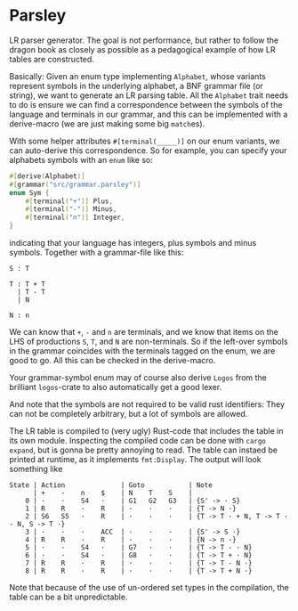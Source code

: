 # Parsley
LR parser generator.
The goal is not performance, but rather to follow the dragon book as
closely as possible as a pedagogical example of how LR tables are
constructed.

Basically:
Given an enum type implementing `Alphabet`, whose variants represent
symbols in the underlying alphabet, a BNF grammar file (or string), 
we want to generate an LR parsing table.
All the `Alphabet` trait needs to do is ensure we can find a correspondence
between the symbols of the language and terminals in our grammar, and this
can be implemented with a derive-macro (we are just making some big `match`es).

With some helper attributes `#[terminal(_____)]` on our enum variants,
we can auto-derive this correspondence.
So for example, you can specify your alphabets symbols with an `enum` like so:
```Rust
#[derive(Alphabet)]
#[grammar("src/grammar.parsley")]
enum Sym {
    #[terminal("+")] Plus,
    #[terminal("-")] Minus,
    #[terminal("n")] Integer,
}
```
indicating that your language has integers, plus symbols and minus symbols.
Together with a grammar-file like this:
```
S : T

T : T + T
  | T - T
  | N

N : n
```
We can know that `+`, `-` and `n` are terminals, and we know that items
on the LHS of productions `S`, `T`, and `N` are non-terminals. So if the
left-over symbols in the grammar coincides with the terminals tagged on
the enum, we are good to go.
All this can be checked in the derive-macro.

Your grammar-symbol enum may of course also derive `Logos` from the brilliant
`logos`-crate to also automatically get a good lexer.

And note that the symbols are not required to be valid rust identifiers:
They can not be completely arbitrary, but a lot of symbols are allowed.

The LR table is compiled to (very ugly) Rust-code that includes the table
in its own module. Inspecting the compiled code can be done with `cargo expand`,
but is gonna be pretty annoying to read. The table can instaed be printed at
runtime, as it implements `fmt:Display`.
The output will look something like
```
State | Action              | Goto           | Note
      | +    -    n    $    | N    T    S    | 
    0 | ·    ·    S4   ·    | G1   G2   G3   | {S' -> · S}
    1 | R    R    ·    R    | ·    ·    ·    | {T -> N ·}
    2 | S6   S5   ·    R    | ·    ·    ·    | {T -> T · + N, T -> T · - N, S -> T ·}
    3 | ·    ·    ·    ACC  | ·    ·    ·    | {S' -> S ·}
    4 | R    R    ·    R    | ·    ·    ·    | {N -> n ·}
    5 | ·    ·    S4   ·    | G7   ·    ·    | {T -> T - · N}
    6 | ·    ·    S4   ·    | G8   ·    ·    | {T -> T + · N}
    7 | R    R    ·    R    | ·    ·    ·    | {T -> T - N ·}
    8 | R    R    ·    R    | ·    ·    ·    | {T -> T + N ·}
```
Note that because of the use of un-ordered set types in the compilation, the
table can be a bit unpredictable.
